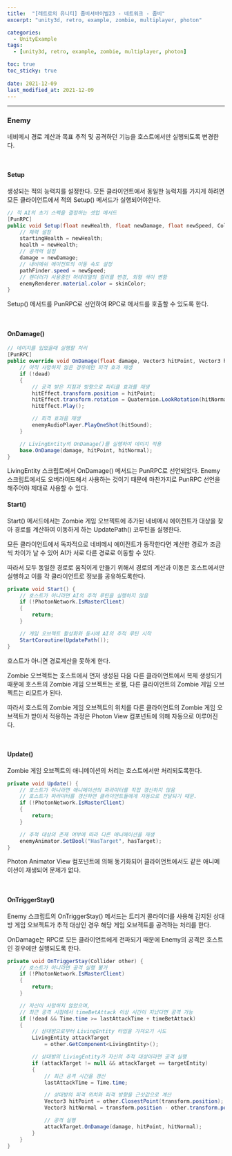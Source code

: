 ```yaml
---
title:  "[레트로의 유니티] 좀비서바이벌23 - 네트워크 - 좀비"
excerpt: "unity3d, retro, example, zombie, multiplayer, photon"

categories:
  - UnityExample
tags:
  - [unity3d, retro, example, zombie, multiplayer, photon]

toc: true
toc_sticky: true
 
date: 2021-12-09 
last_modified_at: 2021-12-09
---  
```


***  

### Enemy 

네비메시 경로 계산과 목표 추적 및 공격하던 기능을 호스트에서만 실행되도록 변경한다.  

<br>

#### Setup

생성되는 적의 능력치를 설정한다. 모든 클라이언트에서 동일한 능력치를 가지게 하려면 모든 클라이언트에서 적의 Setup() 메서드가 실행되어야한다.  

```cs
// 적 AI의 초기 스펙을 결정하는 셋업 메서드
[PunRPC]
public void Setup(float newHealth, float newDamage, float newSpeed, Color skinColor) {
    // 체력 설정
    startingHealth = newHealth;
    health = newHealth;
    // 공격력 설정
    damage = newDamage;
    // 내비메쉬 에이전트의 이동 속도 설정
    pathFinder.speed = newSpeed;
    // 렌더러가 사용중인 머테리얼의 컬러를 변경, 외형 색이 변함
    enemyRenderer.material.color = skinColor;
}
```

Setup() 메서드를 PunRPC로 선언하여 RPC로 메서드를 호출할 수 있도록 한다.  

<br>

#### OnDamage()

```cs
// 데미지를 입었을때 실행할 처리
[PunRPC]
public override void OnDamage(float damage, Vector3 hitPoint, Vector3 hitNormal) {
    // 아직 사망하지 않은 경우에만 피격 효과 재생
    if (!dead)
    {
        // 공격 받은 지점과 방향으로 파티클 효과를 재생
        hitEffect.transform.position = hitPoint;
        hitEffect.transform.rotation = Quaternion.LookRotation(hitNormal);
        hitEffect.Play();

        // 피격 효과음 재생
        enemyAudioPlayer.PlayOneShot(hitSound);
    }

    // LivingEntity의 OnDamage()를 실행하여 데미지 적용
    base.OnDamage(damage, hitPoint, hitNormal);
}
```

LivingEntity 스크립트에서 OnDamage() 메서드는 PunRPC로 선언되었다. Enemy 스크립트에서도 오버라이드해서 사용하는 것이기 때문에 마찬가지로 PunRPC 선언을 해주어야 제대로 사용할 수 있다.  

#### Start()

Start() 메서드에서는 Zombie 게임 오브젝트에 추가된 네비메시 에이전트가 대상을 찾아 경로를 계산하여 이동하게 하는 UpdatePath() 코루틴을 실행한다.

모든 클라이언트에서 독자적으로 네비메시 에이전트가 동작한다면 계산한 경로가 조금씩 차이가 날 수 있어 AI가 서로 다른 경로로 이동할 수 있다.  

따라서 모두 동일한 경로로 움직이게 만들기 위해서 경로의 계산과 이동은 호스트에서만 실행하고 이를 각 클라이언트로 정보를 공유하도록한다. 

```cs
private void Start() {
    // 호스트가 아니라면 AI의 추적 루틴을 실행하지 않음
    if (!PhotonNetwork.IsMasterClient)
    {
        return;
    }

    // 게임 오브젝트 활성화와 동시에 AI의 추적 루틴 시작
    StartCoroutine(UpdatePath());
}
```
호스트가 아니면 경로계산을 못하게 한다.  

Zombie 오브젝트는 호스트에서 먼저 생성된 다음 다른 클라이언트에서 복제 생성되기 때문에 호스트의 Zombie 게임 오브젝트는 로컬, 다른 클라이언트의 Zombie 게임 오브젝트는 리모트가 된다.  

따라서 호스트의 Zombie 게임 오브젝트의 위치를 다른 클라이언트의 Zombie 게임 오브젝트가 받아서 적용하는 과정은 Photon View 컴포넌트에 의해 자동으로 이루어진다.  

<br>

#### Update()

Zombie 게임 오브젝트의 애니메이션의 처리는 호스트에서만 처리되도록한다.

```cs
private void Update() {
    // 호스트가 아니라면 애니메이션의 파라미터를 직접 갱신하지 않음
    // 호스트가 파라미터를 갱신하면 클라이언트들에게 자동으로 전달되기 때문.
    if (!PhotonNetwork.IsMasterClient)
    {
        return;
    }

    // 추적 대상의 존재 여부에 따라 다른 애니메이션을 재생
    enemyAnimator.SetBool("HasTarget", hasTarget);
}
```
Photon Animator View 컴포넌트에 의해 동기화되어 클라이언트에서도 같은 애니메이션이 재생되어 문제가 없다. 

<br>

#### OnTriggerStay()  

Enemy 스크립트의 OnTriggerStay() 메서드는 트리거 콜라이더를 사용해 감지된 상대방 게임 오브젝트가 추적 대상인 경우 해당 게임 오브젝트를 공격하는 처리를 한다. 

OnDamage는 RPC로 모든 클라이언트에게 전파되기 때문에 Enemy의 공격은 호스트인 경우에만 실행되도록 한다.  

```cs
private void OnTriggerStay(Collider other) {
    // 호스트가 아니라면 공격 실행 불가
    if (!PhotonNetwork.IsMasterClient)
    {
        return;
    }

    // 자신이 사망하지 않았으며,
    // 최근 공격 시점에서 timeBetAttack 이상 시간이 지났다면 공격 가능
    if (!dead && Time.time >= lastAttackTime + timeBetAttack)
    {
        // 상대방으로부터 LivingEntity 타입을 가져오기 시도
        LivingEntity attackTarget
            = other.GetComponent<LivingEntity>();

        // 상대방의 LivingEntity가 자신의 추적 대상이라면 공격 실행
        if (attackTarget != null && attackTarget == targetEntity)
        {
            // 최근 공격 시간을 갱신
            lastAttackTime = Time.time;

            // 상대방의 피격 위치와 피격 방향을 근삿값으로 계산
            Vector3 hitPoint = other.ClosestPoint(transform.position);
            Vector3 hitNormal = transform.position - other.transform.position;

            // 공격 실행
            attackTarget.OnDamage(damage, hitPoint, hitNormal);
        }
    }
}
```

